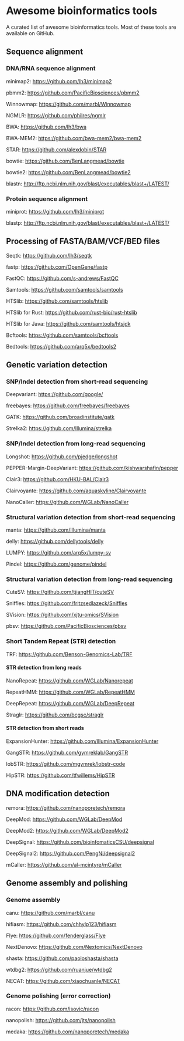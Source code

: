 # Awesome bioinformatics tools

A curated list of awesome bioinformatics tools. Most of these tools are available on GitHub. 

## Sequence alignment

### DNA/RNA sequence alignment

minimap2: https://github.com/lh3/minimap2

pbmm2: https://github.com/PacificBiosciences/pbmm2

Winnowmap: https://github.com/marbl/Winnowmap

NGMLR: https://github.com/philres/ngmlr

BWA: https://github.com/lh3/bwa

BWA-MEM2: https://github.com/bwa-mem2/bwa-mem2

STAR: https://github.com/alexdobin/STAR

bowtie: https://github.com/BenLangmead/bowtie

bowtie2: https://github.com/BenLangmead/bowtie2

blastn: http://ftp.ncbi.nlm.nih.gov/blast/executables/blast+/LATEST/

### Protein sequence alignment

miniprot: https://github.com/lh3/miniprot

blastp: http://ftp.ncbi.nlm.nih.gov/blast/executables/blast+/LATEST/

## Processing of FASTA/BAM/VCF/BED files

Seqtk: https://github.com/lh3/seqtk

fastp: https://github.com/OpenGene/fastp

FastQC: https://github.com/s-andrews/FastQC

Samtools: https://github.com/samtools/samtools

HTSlib: https://github.com/samtools/htslib

HTSlib for Rust: https://github.com/rust-bio/rust-htslib

HTSlib for Java: https://github.com/samtools/htsjdk

Bcftools: https://github.com/samtools/bcftools

Bedtools: https://github.com/arq5x/bedtools2

## Genetic variation detection 

### SNP/Indel detection from short-read sequencing

Deepvariant: https://github.com/google/

freebayes: https://github.com/freebayes/freebayes

GATK: https://github.com/broadinstitute/gatk

Strelka2: https://github.com/Illumina/strelka

### SNP/Indel detection from long-read sequencing

Longshot: https://github.com/pjedge/longshot

PEPPER-Margin-DeepVariant: https://github.com/kishwarshafin/pepper

Clair3: https://github.com/HKU-BAL/Clair3

Clairvoyante: https://github.com/aquaskyline/Clairvoyante

NanoCaller: https://github.com/WGLab/NanoCaller

### Structural variation detection from short-read sequencing

manta: https://github.com/Illumina/manta

delly: https://github.com/dellytools/delly

LUMPY: https://github.com/arq5x/lumpy-sv

Pindel: https://github.com/genome/pindel

### Structural variation detection from long-read sequencing

CuteSV: https://github.com/tjiangHIT/cuteSV

Sniffles: https://github.com/fritzsedlazeck/Sniffles

SVision: https://github.com/xjtu-omics/SVision

pbsv: https://github.com/PacificBiosciences/pbsv

### Short Tandem Repeat (STR) detection

TRF: https://github.com/Benson-Genomics-Lab/TRF

#### STR detection from long reads

NanoRepeat: https://github.com/WGLab/Nanorepeat

RepeatHMM: https://github.com/WGLab/RepeatHMM

DeepRepeat: https://github.com/WGLab/DeepRepeat

Straglr: https://github.com/bcgsc/straglr

#### STR detection from short reads

ExpansionHunter: https://github.com/Illumina/ExpansionHunter

GangSTR: https://github.com/gymreklab/GangSTR

lobSTR: https://github.com/mgymrek/lobstr-code

HipSTR: https://github.com/tfwillems/HipSTR

## DNA modification detection

remora: https://github.com/nanoporetech/remora

DeepMod: https://github.com/WGLab/DeepMod

DeepMod2: https://github.com/WGLab/DeepMod2

DeepSignal: https://github.com/bioinfomaticsCSU/deepsignal

DeepSignal2: https://github.com/PengNi/deepsignal2

mCaller: https://github.com/al-mcintyre/mCaller

## Genome assembly and polishing

### Genome assembly

canu: https://github.com/marbl/canu

hifiasm: https://github.com/chhylp123/hifiasm

Flye: https://github.com/fenderglass/Flye

NextDenovo: https://github.com/Nextomics/NextDenovo

shasta: https://github.com/paoloshasta/shasta

wtdbg2: https://github.com/ruanjue/wtdbg2

NECAT: https://github.com/xiaochuanle/NECAT

### Genome polishing (error correction)

racon: https://github.com/isovic/racon

nanopolish: https://github.com/jts/nanopolish

medaka: https://github.com/nanoporetech/medaka

